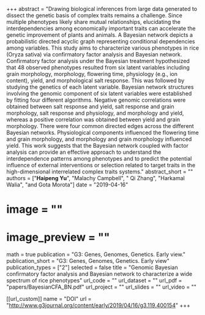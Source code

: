 +++ 
abstract = "Drawing biological inferences from large data generated to dissect the genetic basis of complex traits remains a challenge. Since multiple phenotypes likely share mutual relationships, elucidating the interdependencies among economically important traits can accelerate the genetic improvement of plants and animals. A Bayesian network depicts a probabilistic directed acyclic graph representing conditional dependencies among variables. This study aims to characterize various phenotypes in rice (Oryza sativa) via confirmatory factor analysis and Bayesian network. Confirmatory factor analysis under the Bayesian treatment hypothesized that 48 observed phenotypes resulted from six latent variables including grain morphology, morphology, flowering time, physiology (e.g., ion content), yield, and morphological salt response. This was followed by studying the genetics of each latent variable. Bayesian network structures involving the genomic component of six latent variables were established by fitting four different algorithms. Negative genomic correlations were obtained between salt response and yield, salt response and grain morphology, salt response and physiology, and morphology and yield, whereas a positive correlation was obtained between yield and grain morphology. There were four common directed edges across the different Bayesian networks. Physiological components influenced the flowering time and grain morphology, and morphology and grain morphology influenced yield. This work suggests that the Bayesian network coupled with factor analysis can provide an effective approach to understand the interdependence patterns among phenotypes and to predict the potential influence of external interventions or selection related to target traits in the high-dimensional interrelated complex traits systems."
abstract_short = ""
authors = ["__Haipeng Yu__", "Malachy Campbell", " Qi Zhang", "Harkamal Walia", "and Gota Morota"]
date = "2019-04-16"
# image = ""
# image_preview = ""
math = true
publication = "G3: Genes, Genomes, Genetics. Early view."
publication_short = "G3: Genes, Genomes, Genetics. Early view"
publication_types = ["2"]
selected = false
title = "Genomic Bayesian confirmatory factor analysis and Bayesian network to characterize a wide spectrum of rice phenotypes"
url_code = ""
url_dataset = ""
url_pdf = "papers/BayesianCFA_BN.pdf"
url_project = ""
url_slides = ""
url_video = ""

[[url_custom]]
name = "DOI"
url = "http://www.g3journal.org/content/early/2019/04/16/g3.119.400154"
+++
